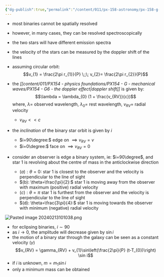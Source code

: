 ```yaml
---
{"dg-publish":true,"permalink":"/content/011/px-158-astronomy/px-158-g-astronomical-masses/px-158-g2-spectroscopic-binaries/","noteIcon":"1","created":"2024-11-25T10:50:32.000+00:00","updated":"2024-11-26T20:13:42.613+00:00"}
---
```


- most binaries cannot be spatially resolved
- however, in many cases, they can be resolved spectroscopically
- the two stars will have different emission spectra 
- the velocity of the stars can be measured by the doppler shift of the lines
- assuming circular orbit: 
$$v_{1} = \frac{2\pi r_{1}}{P} \;;\; v_{2}= \frac{2\pi r_{2}}{P}$$
- the *[[content/011/PX154 - physics foundations/PX154 - G - mechanical waves/PX154 - G6 - the doppler effect\|doppler shift]]* is given by: 
$$\lambda = \lambda_{0} (1 + \frac{v_{RV}}{c})$$
		where, $\lambda=$ observed wavelength, $\lambda_{0}=$ rest wavelength, $v_{RV}=$ radial velocity
	- $v_{RV} << c$
- the *inclination* of the binary star orbit is given by $i$
	- $i=90\degree:$ edge on $\implies v_{RV} =v$
	- $i=0\degree:$ face on $\implies v_{RV} =0$

- consider an observer is edge  a binary system, ie: $i=90\degree$, and star 1 is revolving about the centre of mass in the anticlockwise direction
	- $(a): \theta=0:$ star 1 is closest to the observer and the velocity is perpendicular to the line of sight
	- $(b): \theta=\frac{\pi}{2}:$ star 1 is moving away from the observer with maximum (positive) radial velocity
	- $(c): \theta=\pi$ star 1 is furthest from the observer and the velocity is perpendicular to the line of sight
	- $(d): \theta=\frac{3\pi}{4}:$ star 1 is moving towards the observer with minimum (negative) radial velocity

![Pasted image 20240213101038.png](/img/user/pics/Pasted%20image%2020240213101038.png)
- for eclipsing binaries, $i\sim 90$
- as $i\to0$, the amplitude will decrease given by $\sin i$
- the motion of a binary star through the galaxy can be seen as a constant velocity ($\gamma$)
$$v_{RV} = \gamma_{RV} + v_{1}\sin\left(\frac{2\pi}{P} (t-T_{0})\right) \sin i$$
- if $i$ is unknown, $m = m_{1}\sin{i}$
- only a minimum mass can be obtained
